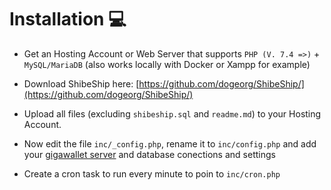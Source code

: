 # Installation 💻

- Get an Hosting Account or Web Server that supports ```PHP (V. 7.4 =>)``` + ```MySQL/MariaDB``` (also works locally with Docker or Xampp for example)

- Download ShibeShip here: [https://github.com/dogeorg/ShibeShip/](https://github.com/dogeorg/ShibeShip/)

- Upload all files (excluding ```shibeship.sql``` and ```readme.md```) to your Hosting Account.

- Now edit the file ```inc/_config.php```, rename it to ```inc/config.php``` and add your [gigawallet server](https://gigawallet.dogecoin.org) and database conections and settings

- Create a cron task to run every minute to poin to ```inc/cron.php```